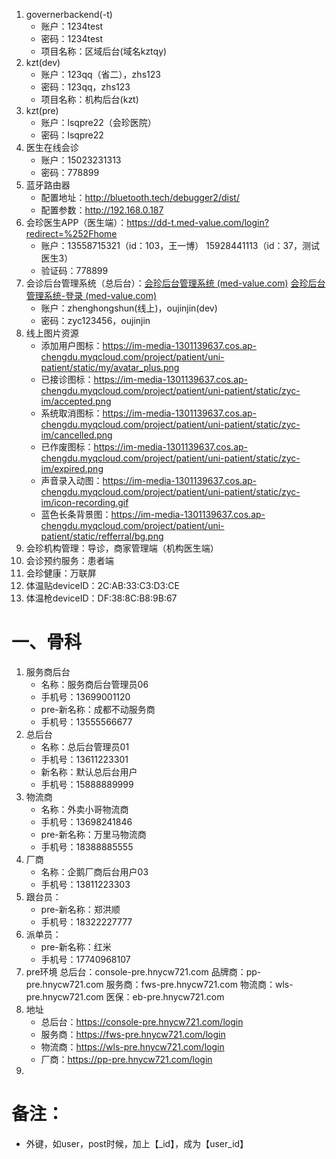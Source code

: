 1. governerbackend(-t)
   - 账户：1234test
   - 密码：1234test
   - 项目名称：区域后台(域名kztqy)
2. kzt(dev)
   - 账户：123qq（省二），zhs123
   - 密码：123qq，zhs123
   - 项目名称：机构后台(kzt)
3. kzt(pre)
   - 账户：lsqpre22（会珍医院）
   - 密码：lsqpre22
4. 医生在线会诊
   - 账户：15023231313
   - 密码：778899
5. 蓝牙路由器
   - 配置地址：http://bluetooth.tech/debugger2/dist/
   - 配置参数：http://192.168.0.187
6. 会珍医生APP（医生端）：https://dd-t.med-value.com/login?redirect=%252Fhome
   - 账户：13558715321（id：103，王一博）	15928441113（id：37，测试医生3）
   - 验证码：778899
7. 会诊后台管理系统（总后台）：[会珍后台管理系统 (med-value.com)](https://console.med-value.com/adminpro/)        [会珍后台管理系统-登录 (med-value.com)](http://console-dev.med-value.com/admindev/login/?next=/admindev/)
   - 账户：zhenghongshun(线上)，oujinjin(dev)
   - 密码：zyc123456，oujinjin
8. 线上图片资源
   - 添加用户图标：https://im-media-1301139637.cos.ap-chengdu.myqcloud.com/project/patient/uni-patient/static/my/avatar_plus.png
   - 已接诊图标：https://im-media-1301139637.cos.ap-chengdu.myqcloud.com/project/patient/uni-patient/static/zyc-im/accepted.png
   - 系统取消图标：https://im-media-1301139637.cos.ap-chengdu.myqcloud.com/project/patient/uni-patient/static/zyc-im/cancelled.png
   - 已作废图标：https://im-media-1301139637.cos.ap-chengdu.myqcloud.com/project/patient/uni-patient/static/zyc-im/expired.png
   - 声音录入动图：https://im-media-1301139637.cos.ap-chengdu.myqcloud.com/project/patient/uni-patient/static/zyc-im/icon-recording.gif
   - 蓝色长条背景图：https://im-media-1301139637.cos.ap-chengdu.myqcloud.com/project/patient/uni-patient/static/refferral/bg.png
9. 会珍机构管理：导诊，商家管理端（机构医生端）
10. 会诊预约服务：患者端
11. 会珍健康：万联屏
12. 体温贴deviceID：2C:AB:33:C3:D3:CE
13. 体温枪deviceID：DF:38:8C:B8:9B:67



# 一、骨科

1. 服务商后台
   - 名称：服务商后台管理员06
   - 手机号：13699001120
   - pre-新名称：成都不动服务商
   - 手机号：13555566677
2. 总后台
   - 名称：总后台管理员01
   - 手机号：13611223301
   - 新名称：默认总后台用户
   - 手机号：15888889999
3. 物流商
   - 名称：外卖小哥物流商
   - 手机号：13698241846
   - pre-新名称：万里马物流商
   - 手机号：18388885555
4. 厂商
   - 名称：企鹅厂商后台用户03
   - 手机号：13811223303
5. 跟台员：
   - pre-新名称：郑洪顺
   - 手机号：18322227777
6. 派单员：
   - pre-新名称：红米
   - 手机号：17740968107
7. pre环境
   总后台：console-pre.hnycw721.com
   品牌商：pp-pre.hnycw721.com
   服务商：fws-pre.hnycw721.com
   物流商：wls-pre.hnycw721.com
   医保：eb-pre.hnycw721.com
8. 地址
   - 总后台：https://console-pre.hnycw721.com/login
   - 服务商：https://fws-pre.hnycw721.com/login
   - 物流商：https://wls-pre.hnycw721.com/login
   - 厂商：https://pp-pre.hnycw721.com/login
9. 

# 备注：

- 外键，如user，post时候，加上【_id】，成为【user_id】

